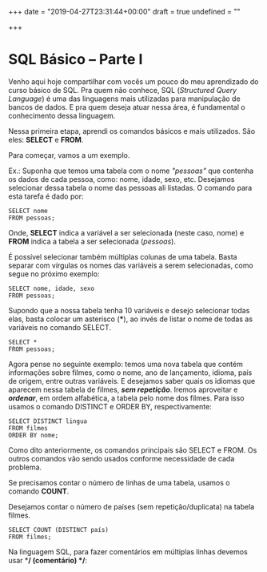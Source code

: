 +++
date = "2019-04-27T23:31:44+00:00"
draft = true
undefined = ""

+++
# **SQL Básico – Parte I**

Venho aqui hoje compartilhar com vocês um pouco do meu aprendizado do curso básico de SQL. Pra quem não conhece, SQL (_Structured Query Language_) é uma das linguagens mais utilizadas para manipulação de bancos de dados. E pra quem deseja atuar nessa área, é fundamental o conhecimento dessa linguagem.

Nessa primeira etapa, aprendi os comandos básicos e mais utilizados. São eles: **SELECT** e **FROM**.

Para começar, vamos a um exemplo.

Ex.: Suponha que temos uma tabela com o nome _"pessoas"_ que contenha os dados de cada pessoa, como: nome, idade, sexo, etc. Desejamos selecionar dessa tabela o nome das pessoas ali listadas. O comando para esta tarefa é dado por:

    SELECT nome
    FROM pessoas;

Onde, **SELECT** indica a variável a ser selecionada (neste caso, nome) e **FROM** indica a tabela a ser selecionada (_pessoas_).

É possível selecionar também múltiplas colunas de uma tabela. Basta separar com vírgulas os nomes das variáveis a serem selecionadas, como segue no próximo exemplo:

    SELECT nome, idade, sexo 
    FROM pessoas;

Supondo que a nossa tabela tenha 10 variáveis e desejo selecionar todas elas, basta colocar um asterisco (__*__), ao invés de listar o nome de todas as variáveis no comando SELECT. 

    SELECT * 
    FROM pessoas;

Agora pense no seguinte exemplo: temos uma nova tabela que contém informações sobre filmes, como o nome, ano de lançamento, idioma, país de origem, entre outras variáveis. E desejamos saber quais os idiomas que aparecem nessa tabela de filmes, **_sem repetição_**. Iremos aproveitar e **_ordenar_**, em ordem alfabética, a tabela pelo nome dos filmes. Para isso usamos o comando DISTINCT e ORDER BY, respectivamente:

    SELECT DISTINCT lingua 
    FROM filmes 
    ORDER BY nome;

Como dito anteriormente, os comandos principais são SELECT e FROM. Os outros comandos vão sendo usados conforme necessidade de cada problema.

Se precisamos contar o número de linhas de uma tabela, usamos o comando **COUNT**.

Desejamos contar o número de países (sem repetição/duplicata) na tabela filmes.

    SELECT COUNT (DISTINCT país) 
    FROM filmes;

Na linguagem SQL, para fazer comentários em múltiplas linhas devemos usar ***/ (comentário) */**: